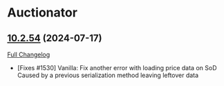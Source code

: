 # Auctionator

## [10.2.54](https://github.com/Auctionator/Auctionator/tree/10.2.54) (2024-07-17)
[Full Changelog](https://github.com/Auctionator/Auctionator/compare/10.2.53...10.2.54) 

- [Fixes #1530] Vanilla: Fix another error with loading price data on SoD  
    Caused by a previous serialization method leaving leftover data  
